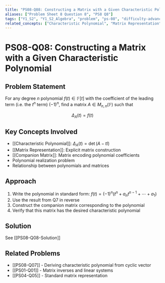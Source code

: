 ```yaml
---
title: "PS08-Q08: Constructing a Matrix with a Given Characteristic Polynomial"
aliases: ["Problem Sheet 8 Question 8", "PS8 Q8"]
tags: ["Y1_S2", "Y1_S2_Algebra", "problem", "ps-08", "difficulty-advanced"]
related_concepts: ["Characteristic Polynomial", "Matrix Representation", "Companion Matrix", "Polynomial Realization"]
---
```


# PS08-Q08: Constructing a Matrix with a Given Characteristic Polynomial

## Problem Statement
For any degree $n$ polynomial $f(t) \in \mathbb{F}[t]$ with the coefficient of the leading term (i.e. the $t^n$ term) $(-1)^n$, find a matrix $A \in M_{n,n}(\mathbb{F})$ such that

$$\Delta_A(t) = f(t)$$

## Key Concepts Involved
- [[Characteristic Polynomial]]: $\Delta_A(t) = \det(A - tI)$
- [[Matrix Representation]]: Explicit matrix construction
- [[Companion Matrix]]: Matrix encoding polynomial coefficients
- Polynomial realization problem
- Relationship between polynomials and matrices

## Approach
1. Write the polynomial in standard form: $f(t) = (-1)^n(t^n + a_n t^{n-1} + \cdots + a_1)$
2. Use the result from Q7 in reverse
3. Construct the companion matrix corresponding to the polynomial
4. Verify that this matrix has the desired characteristic polynomial

## Solution
See [[PS08-Q08-Solution]]

## Related Problems
- [[PS08-Q07]] - Deriving characteristic polynomial from cyclic vector
- [[PS01-Q01]] - Matrix inverses and linear systems
- [[PS04-Q05]] - Standard matrix representation